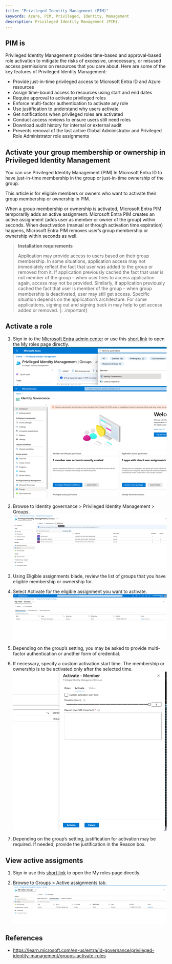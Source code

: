```yaml
---
title: "Privileged Identity Management (PIM)"
keywords: Azure, PIM, Privileged, Identity, Management
description: Privileged Identity Management (PIM).
---
```


## PIM is

Privileged Identity Management provides time-based and approval-based role activation to mitigate the risks of excessive, unnecessary, or misused access permissions on resources that you care about. Here are some of the key features of Privileged Identity Management:

* Provide just-in-time privileged access to Microsoft Entra ID and Azure resources
* Assign time-bound access to resources using start and end dates
* Require approval to activate privileged roles
* Enforce multi-factor authentication to activate any role
* Use justification to understand why users activate
* Get notifications when privileged roles are activated
* Conduct access reviews to ensure users still need roles
* Download audit history for internal or external audit
* Prevents removal of the last active Global Administrator and Privileged Role Administrator role assignments

## Activate your group membership or ownership in Privileged Identity Management

You can use Privileged Identity Management (PIM) In Microsoft Entra ID to have just-in-time membership in the group or just-in-time ownership of the group.

This article is for eligible members or owners who want to activate their group membership or ownership in PIM.

When a group membership or ownership is activated, Microsoft Entra PIM temporarily adds an active assignment. Microsoft Entra PIM creates an active assignment (adds user as member or owner of the group) within seconds. When deactivation (manual or through activation time expiration) happens, Microsoft Entra PIM removes user’s group membership or ownership within seconds as well.

> **Installation requirements**
>
> Application may provide access to users based on their group membership. In some situations, application access may not immediately reflect the fact that user was added to the group or removed from it. If application previously cached the fact that user is not member of the group – when user tries to access application again, access may not be provided. Similarly, if application previously cached the fact that user is member of the group – when group membership is deactivated, user may still get access. Specific situation depends on the application’s architecture. For some applications, signing out and signing back in may help to get access added or removed.
{: .important}

## Activate a role

1. Sign in to the [Microsoft Entra admin center](https://entra.microsoft.com/) or use this [short link](https://aka.ms/pim) to open the My roles page directly.
![pim_activate_role_00.png](images/pim_activate_role_00.png)
![pim_activate_role_02.png](images%2Fpim_activate_role_02.png)
2. Browse to Identity governance > Privileged Identity Management > Groups.
![pim_activate_role_03.png](images%2Fpim_activate_role_03.png)
   
3. Using Eligible assignments blade, review the list of groups that you have eligible membership or ownership for.

4. Select Activate for the eligible assignment you want to activate.
![pim_activate_role_04.png](images%2Fpim_activate_role_04.png)
5. Depending on the group’s setting, you may be asked to provide multi-factor authentication or another form of credential.

6. If necessary, specify a custom activation start time. The membership or ownership is to be activated only after the selected time.
![pim_activate_role_05.png](images%2Fpim_activate_role_05.png)
7. Depending on the group’s setting, justification for activation may be required. If needed, provide the justification in the Reason box.

## View active assigments
1. Sign in use this [short link](https://aka.ms/pim) to open the My roles page directly.

2. Browse to Groups > Active assignments tab.
![pim_view_active assignments_01.png](images%2Fpim_view_active%20assignments_01.png)


## References 
- https://learn.microsoft.com/en-us/entra/id-governance/privileged-identity-management/groups-activate-roles
